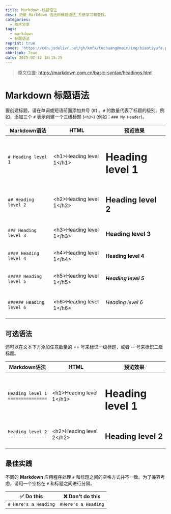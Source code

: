 ```yaml
---
title: Markdown-标题语法
desc: 记录 Markdown 语法的标题语法,方便学习和查找。
categories:
  - 技术分享
tags:
  - markdown
  - 标题语法
reprint: true
cover: 'https://cdn.jsdelivr.net/gh/kmfx/tuchuang@main/img/biaotiyufa.png'
abbrlink: 7eae
date: 2025-02-12 18:15:25
---
```


> 原文位置: https://markdown.com.cn/basic-syntax/headings.html

# Markdown 标题语法

要创建标题，请在单词或短语前面添加井号 (#) 。`#` 的数量代表了标题的级别。例如，添加三个 `#` 表示创建一个三级标题 (`<h3>`) (例如：`### My Header`)。

| Markdown语法             | HTML                                 | 预览效果                 |
| ------------------------ | ------------------------------------ | ------------------------ |
| `# Heading level 1`      | &lt;h1&gt;Heading level 1&lt;/h1&gt; | <h1>Heading level 1</h1> |
| `## Heading level 2`     | &lt;h2&gt;Heading level 1&lt;/h2&gt; | <h2>Heading level 2</h2> |
| `### Heading level 3`    | &lt;h3&gt;Heading level 1&lt;/h3&gt; | <h3>Heading level 3</h3> |
| `#### Heading level 4`   | &lt;h4&gt;Heading level 1&lt;/h4&gt; | <h4>Heading level 4</h4> |
| `##### Heading level 5`  | &lt;h5&gt;Heading level 1&lt;/h5&gt; | <h5>Heading level 5</h5> |
| `###### Heading level 6` | &lt;h6&gt;Heading level 1&lt;/h6&gt; | <h6>Heading level 6</h6> |

## 可选语法

还可以在文本下方添加任意数量的 == 号来标识一级标题，或者 -- 号来标识二级标题。

| Markdown语法                            | HTML                                 | 预览效果                 |
| --------------------------------------- | ------------------------------------ | ------------------------ |
| `Heading level 1`<br> `===============` | &lt;h1&gt;Heading level 1&lt;/h1&gt; | <h1>Heading level 1</h1> |
| `Heading level 2`<br>`---------------`  | &lt;h2&gt;Heading level 2&lt;/h2&gt; | <h2>Heading level 2</h2> |

## 最佳实践

不同的 **Markdown** 应用程序处理 `#` 和标题之间的空格方式并不一致。为了兼容考虑，请用一个空格在 `#` 和标题之间进行分隔。

| ✅ Do this           | ❌ Don't do this    |
| -------------------- | ------------------- |
| `# Here's a Heading` | `#Here's a Heading` |
